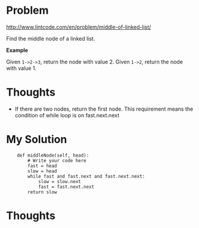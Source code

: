 # Problem

http://www.lintcode.com/en/problem/middle-of-linked-list/

Find the middle node of a linked list.

**Example**

Given ```1->2->3```, return the node with value 2.
Given ```1->2```, return the node with value 1.

# Thoughts

- If there are two nodes, return the first node. This requirement means the condition of while loop is on fast.next.next

# My Solution

```
    def middleNode(self, head):
        # Write your code here
        fast = head
        slow = head
        while fast and fast.next and fast.next.next:
            slow = slow.next
            fast = fast.next.next
        return slow
```

# Thoughts


